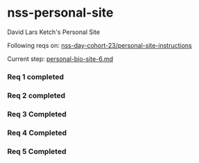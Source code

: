 # nss-personal-site
David Lars Ketch's Personal Site

Following reqs on: [nss-day-cohort-23/personal-site-instructions](https://github.com/nss-day-cohort-23/personal-site-instructions)

Current step: [personal-bio-site-6.md](https://github.com/nss-day-cohort-23/personal-site-instructions/blob/master/personal-bio-site-6.md)

### Req 1 completed

### Req 2 completed

### Req 3 Completed

### Req 4 Completed

### Req 5 Completed
